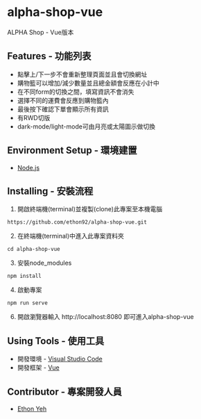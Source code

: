 # alpha-shop-vue

ALPHA Shop - Vue版本

## Features - 功能列表

+ 點擊上/下一步不會重新整理頁面並且會切換網址
+ 購物籃可以增加/減少數量並且總金額會反應在小計中
+ 在不同form的切換之間，填寫資訊不會消失
+ 選擇不同的運費會反應到購物籃內
+ 最後按下確認下單會顯示所有資訊
+ 有RWD切版
+ dark-mode/light-mode可由月亮或太陽圖示做切換

## Environment Setup - 環境建置

+ [Node.js](https://nodejs.org/en/)

## Installing - 安裝流程

1. 開啟終端機(terminal)並複製(clone)此專案至本機電腦
```
https://github.com/ethon92/alpha-shop-vue.git
```
2. 在終端機(terminal)中進入此專案資料夾
```
cd alpha-shop-vue
```
3. 安裝node_modules
```
npm install
```
4. 啟動專案
```
npm run serve
```
6. 開啟瀏覽器輸入 http://localhost:8080 即可進入alpha-shop-vue

## Using Tools - 使用工具

+ 開發環境 - [Visual Studio Code](https://code.visualstudio.com/)
+ 開發框架 - [Vue](https://v2.vuejs.org/)

## Contributor - 專案開發人員

+ [Ethon Yeh](https://github.com/ethon92)